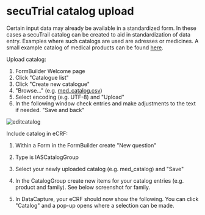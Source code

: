 # secuTrial catalog upload 

Certain input data may already be available in a standardized form. In these cases a secuTrail catalog can be created to aid  in standardization of data entry. Examples where such catalogs are used are adresses or medicines. A small example catalog of medical products can be found [here](https://github.com/PatrickRWright/SCTO/blob/master/DM/secuTrial/data/med_catalog.csv).

Upload catalog:
1. FormBuilder Welcome page
2. Click "Catalogue list"
3. Click "Create new catalogue"
4. "Browse..." (e.g. [med_catalog.csv](https://github.com/PatrickRWright/SCTO/blob/master/DM/secuTrial/data/med_catalog.csv))
5. Select encoding (e.g. UTF-8) and "Upload"
6. In the following window check entries and make adjustments to the text if needed. "Save and back"

![editcatalog](https://github.com/PatrickRWright/SCTO/blob/master/DM/secuTrial/recipes/upload_catalog/fig/edit_catalog.png)

Include catalog in eCRF:
1. Within a Form in the FormBuilder create "New question"
2. Type is IASCatalogGroup
3. Select your newly uploaded catalog (e.g. med_catalog) and "Save"

4. In the CatalogGroup create new items for your catalog entries (e.g. product and family). See below screenshot for family.

5. In DataCapture, your eCRF should now show the following. You can click "Catalog" and a pop-up opens where a selection can be made.

